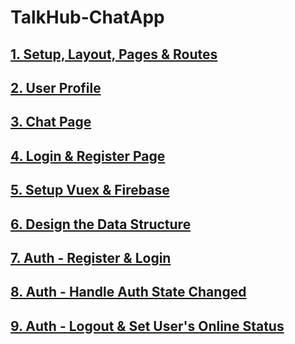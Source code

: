 # TalkHub-ChatApp
## [1. Setup, Layout, Pages & Routes](https://github.com/Tahsin000/TalkHub-ChatApp/tree/1ea2cc922e9d875c699aee3ac969b3c06c86942e)
## [2. User Profile ](https://github.com/Tahsin000/TalkHub-ChatApp/tree/2._userPage_UI)
## [3. Chat Page](https://github.com/Tahsin000/TalkHub-ChatApp/tree/3._Chat_Page)
## [4. Login & Register Page](https://github.com/Tahsin000/TalkHub-ChatApp/tree/4._Login_%26_Register_Page)
## [5. Setup Vuex & Firebase](https://github.com/Tahsin000/TalkHub-ChatApp/tree/5._Setup_Vuex_%26_Firebase)
## [6. Design the Data Structure](https://github.com/Tahsin000/TalkHub-ChatApp/tree/6._Design_the_Data_Structure)
## [7. Auth - Register & Login](https://github.com/Tahsin000/TalkHub-ChatApp/tree/7._Register_%26_Login)
## [8. Auth - Handle Auth State Changed](https://github.com/Tahsin000/TalkHub-ChatApp/tree/8._Handle_Auth_State_Changed)
## [9. Auth - Logout & Set User's Online Status ](https://github.com/Tahsin000/TalkHub-ChatApp/tree/9._Auth_Logout_%26_Set_User's_Online_Status)
